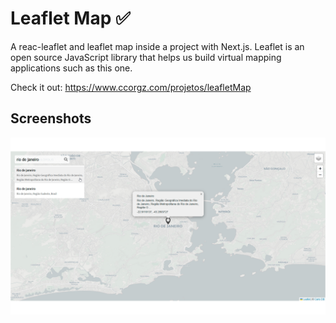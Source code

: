 
# Leaflet Map ✅

A reac-leaflet and leaflet map inside a project with Next.js. Leaflet is an open source JavaScript library that helps us build virtual mapping applications such as this one.

Check it out:
https://www.ccorgz.com/projetos/leafletMap


## Screenshots

![App Screenshot](./public/leafletMap.png)